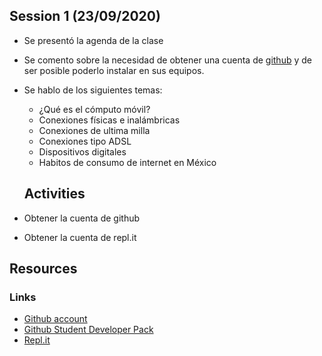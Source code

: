 ## Session 1 (23/09/2020)

* Se presentó la agenda de la clase
* Se comento sobre la necesidad de obtener una cuenta de [github](https://github.com) y de ser posible poderlo instalar en sus equipos.
* Se hablo de los siguientes temas:
  * ¿Qué es el cómputo móvil?
  * Conexiones físicas e inalámbricas
  * Conexiones de ultima milla
  * Conexiones tipo ADSL
  * Dispositivos digitales
  * Habitos de consumo de internet en México

  ## Activities
* Obtener la cuenta de github
* Obtener la cuenta de repl.it

## Resources
### Links
* [Github account](https://github.com)
* [Github Student Developer Pack](https://education.github.com/pack)
* [Repl.it](https://repl.it)
  
  
